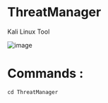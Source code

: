 # ThreatManager
Kali Linux Tool

![image](https://github.com/MMOGAMER0101/ThreatManager/assets/153848626/d3cfc81f-1f7f-48c2-8f28-29e151c1831a)

# Commands :

` cd ThreatManager `
